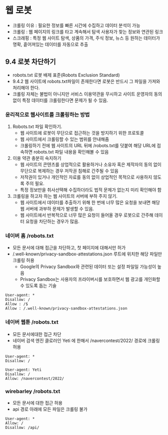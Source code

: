 # 웹 로봇

- 크롤링 이유 : 필요한 정보를 빠른 시간에 수집하고 데이터 분석이 가능
- 크롤링 : 웹 페이지의 링크를 타고 계속해서 탐색 사용자가 찾는 정보와 연관된 링크
- 스크래핑 : 특정 웹 사이트 탐색, 상품의 가격, 주식 정보, 뉴스 등 원하는 데이터가 명확, 흩어져있는 데이터를 자동으로 추출

## 9.4 로봇 차단하기
- robots.txt 로봇 배제 표준(Robots Exclusion Standard)
- 9.4.2 웹 사이트에 robots.txt파일이 존재한다면 로봇은 반드시 그 파일을 가져와 처리해야 한다.
- 크롤링 자체는 불법이 아니지만 서비스 이용약관을 무시하고 사이트 운영자의 동의 없이 특정 데이터를 크롤링한다면 문제가 될 수 있음.
### 윤리적으로 웹사이트를 크롤링하는 방법
1. Robots.txt 파일 확인하기. 
   - 웹 사이트에 로봇이 무단으로 접근하는 것을 방지하기 위한 프로토콜 
   - 웹 사이트에서 크롤링할 수 있는 범위를 안내해줌 
   - 크롤링하기 전에 웹 사이트의 URL 뒤에 /robots.txt를 덧붙여 해당 URL에 접속하면 robots.txt 파일 내용을 확인해볼 수 있음
2. 이용 약관 충분히 숙지하기
   - 웹 사이트의 콘텐츠를 상업적으로 활용하거나 소유자 혹은 제작자의 동의 없이 무단으로 복제하는 경우 저작권 침해로 간주될 수 있음
   - 저작권이 있거나 개인적인 자료를 동의 없이 상업적인 목적으로 사용하지 않도록 주의 필요. 
   - 특정 정보만을 취사선택해 수집하더라도 법적 문제가 없는지 미리 확인해야 함
3. 크롤링을 하고자 하는 웹 사이트의 서버에 부하 주지 않기. 
   - 웹 사이트에서 데이터를 추출하기 위해 한 번에 너무 많은 요청을 보내면 해당 웹 서버에 과부하 문제가 발생할 수 있음. 
   - 웹 사이트에서 반복적으로 너무 많은 요청이 들어올 경우 로봇으로 간주해 데이터 요청을 차단하는 경우가 많음.

### 네이버 홈 /robots.txt
- 모든 문서에 대해 접근을 차단하고, 첫 페이지에 대해서만 허가
- /.well-known/privacy-sandbox-attestations.json 루트에 위치한 해당 파일만 크롤링 허용
  - Google의 Privacy Sandbox와 관련된 데이터 또는 설정 파일일 가능성이 높음
  - Privacy Sandbox는 사용자의 프라이버시를 보호하면서 웹 광고를 개인화할 수 있도록 돕는 기술
```
User-agent: *     
Disallow: /      
Allow : /$      
Allow : /.well-known/privacy-sandbox-attestations.json
```

### 네이버 웹툰 /robots.txt
- 모든 문서에대한 접근 차단
- 네이버 검색 엔진 클로러인 Yeti 에 한해서 /navercontest/2022/ 경로에 크롤링 허용
```
User-agent: *
Disallow: /

User-agent: Yeti
Disallow: /
Allow: /navercontest/2022/
```

### wirebarley /robots.txt
- 모든 문서에 대한 접근 허용
- api 경로 아래에 모든 파일은 크롤링 불가
```
User-agent: *
Allow: /
Disallow: /api/
```